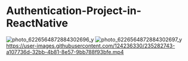 # Authentication-Project-in-ReactNative
![photo_6226564872884302696_y](https://user-images.githubusercontent.com/124236330/235282625-c64764cc-3a03-45a3-8a59-6bd1925500f0.jpg)
![photo_6226564872884302697_y](https://user-images.githubusercontent.com/124236330/235282671-1b7978ca-3d9a-468f-92e7-640755eece26.jpg)
https://user-images.githubusercontent.com/124236330/235282743-a107736d-32bb-4b81-8e57-9bb788f93bfe.mp4
